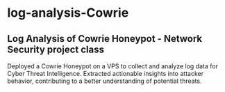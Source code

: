 # log-analysis-Cowrie
## Log Analysis of Cowrie Honeypot - Network Security project class 

Deployed a Cowrie Honeypot on a VPS to collect and analyze log data for Cyber Threat Intelligence. Extracted actionable insights into attacker behavior, contributing to a better understanding of potential threats.
